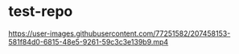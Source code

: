 # test-repo



https://user-images.githubusercontent.com/77251582/207458153-581f84d0-6815-48e5-9261-59c3c3e139b9.mp4

